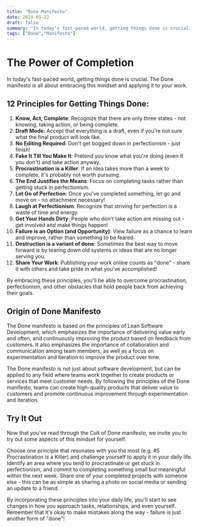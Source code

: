 ```yaml
---
title: "Done Manifesto"
date: 2024-05-22
draft: false
summary: "In today's fast-paced world, getting things done is crucial. The Done manifesto is all about embracing this mindset and applying it to your work."
tags: ["Done","Manifesto"]
---
```


# **The Power of Completion**

In today's fast-paced world, getting things done is crucial. The Done manifesto is all about embracing this mindset and applying it to your work.

## **12 Principles for Getting Things Done:**

1. **Know, Act, Complete**: Recognize that there are only three states - not knowing, taking action, or being complete.
2. **Draft Mode**: Accept that everything is a draft, even if you're not sure what the final product will look like.
3. **No Editing Required**: Don't get bogged down in perfectionism - just finish!
4. **Fake It Till You Make It**: Pretend you know what you're doing (even if you don't) and take action anyway.
5. **Procrastination is a Killer**: If an idea takes more than a week to complete, it's probably not worth pursuing.
6. **The End Justifies the Means**: Focus on completing tasks rather than getting stuck in perfectionism.
7. **Let Go of Perfection**: Once you've completed something, let go and move on - no attachment necessary!
8. **Laugh at Perfectionism**: Recognize that striving for perfection is a waste of time and energy.
9. **Get Your Hands Dirty**: People who don't take action are missing out - get involved and make things happen!
10. **Failure is an Option (and Opportunity)**: View failure as a chance to learn and improve, rather than something to be feared.
11. **Destruction is a variant of done**: Sometimes the best way to move forward is by tearing down old systems or ideas that are no longer serving you.
12. **Share Your Work**: Publishing your work online counts as "done" - share it with others and take pride in what you've accomplished!

By embracing these principles, you'll be able to overcome procrastination, perfectionism, and other obstacles that hold people back from achieving their goals.

## Origin of Done Manifesto

The Done manifesto is based on the principles of Lean Software Development, which emphasizes the importance of delivering value early and often, and continuously improving the product based on feedback from customers. It also emphasizes the importance of collaboration and communication among team members, as well as a focus on experimentation and iteration to improve the product over time.

The Done manifesto is not just about software development, but can be applied to any field where teams work together to create products or services that meet customer needs. By following the principles of the Done manifesto, teams can create high-quality products that deliver value to customers and promote continuous improvement through experimentation and iteration.

## Try It Out

Now that you've read through the Cult of Done manifesto, we invite you to try out some aspects of this mindset for yourself.

Choose one principle that resonates with you the most (e.g. #5 Procrastination is a Killer) and challenge yourself to apply it in your daily life.
Identify an area where you tend to procrastinate or get stuck in perfectionism, and commit to completing something small but meaningful within the next week.
Share one of your completed projects with someone else - this can be as simple as sharing a photo on social media or sending an update to a friend.

By incorporating these principles into your daily life, you'll start to see changes in how you approach tasks, relationships, and even yourself. Remember that it's okay to make mistakes along the way - failure is just another form of "done"!
